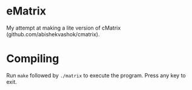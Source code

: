 # eMatrix
My attempt at making a lite version of cMatrix (github.com/abishekvashok/cmatrix).

# Compiling
Run `make` followed by `./matrix` to execute the program. Press any key to exit.
